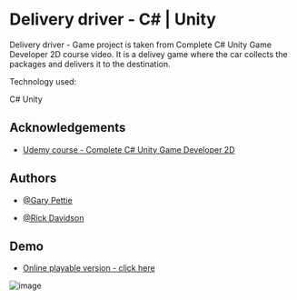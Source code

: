 
# Delivery driver  -   C# | Unity 

Delivery driver - Game project is taken from Complete C# Unity Game Developer 2D
course video. It is a delivey game where the car collects the packages and delivers it to the destination.
 
Technology used:

C#
Unity








## Acknowledgements

 - [ Udemy course - Complete C# Unity Game Developer 2D ](https://www.udemy.com/share/101Wjs3@J_HKQirxijryRlsid7kln061_y2FbEaT2jKs2L6xP57MXSv6cLHmDjkFfFO_yNNR-g==/)
 
## Authors

- [@Gary Pettie](https://www.linkedin.com/in/garypettie/)

- [@Rick Davidson](https://www.linkedin.com/in/davidsonrick/)


## Demo

- [Online playable version - click here](https://play.unity.com/mg/other/webgl-builds-211216)

![image](https://user-images.githubusercontent.com/63982700/174459446-08597ff3-fef6-429f-886f-dd33f8d64659.jpeg)



